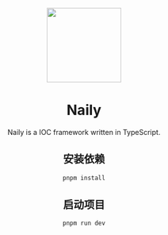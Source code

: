 <div align="center">
<br />

<img src="https://universervice.oss-cn-guangzhou.aliyuncs.com/logo.png" width="150" />

# Naily

Naily is a IOC framework written in TypeScript.

## 安装依赖

```bash
pnpm install
```

## 启动项目

```bash
pnpm run dev
```
